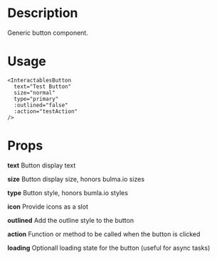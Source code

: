 # Description

Generic button component.

# Usage

```vue
<InteractablesButton
  text="Test Button"
  size="normal"
  type="primary"
  :outlined="false"
  :action="testAction"
/>
```

# Props

**text** Button display text

**size** Button display size, honors bulma.io sizes

**type** Button style, honors bumla.io styles

**icon** Provide icons as a slot

**outlined** Add the outline style to the button

**action** Function or method to be called when the button is clicked

**loading** Optionall loading state for the button (useful for async tasks)
